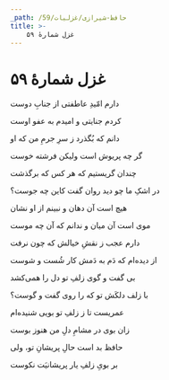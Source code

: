 ```yaml
---
_path: /حافظ-شیرازی/غزلیات/59
title: >-
    غزل شمارهٔ ۵۹
---
```

# غزل شمارهٔ ۵۹

<div class="b" id="bn1"><div class="m1"><p>دارم امّیدِ عاطفتی از جنابِ دوست</p></div>
<div class="m2"><p>کردم جنایتی و امیدم به عفو اوست</p></div></div>
<div class="b" id="bn2"><div class="m1"><p>دانم که بُگذرد ز سرِ جرمِ من که او</p></div>
<div class="m2"><p>گر چه پریوش است ولیکن فرشته خوست</p></div></div>
<div class="b" id="bn3"><div class="m1"><p>چندان گریستیم که هر کس که برگذشت</p></div>
<div class="m2"><p>در اشکِ ما چو دید روان گفت کاین چه جوست؟</p></div></div>
<div class="b" id="bn4"><div class="m1"><p>هیچ است آن دهان و نبینم از او نشان</p></div>
<div class="m2"><p>موی است آن میان و ندانم که آن چه موست</p></div></div>
<div class="b" id="bn5"><div class="m1"><p>دارم عجب ز نقشِ خیالش که چون نرفت</p></div>
<div class="m2"><p>از دیده‌ام که دَم به دَمش کار شُست و شوست</p></div></div>
<div class="b" id="bn6"><div class="m1"><p>بی گفت و گوی زلفِ تو دل را همی‌کشد</p></div>
<div class="m2"><p>با زلف دلکَش تو که را روی گفت و گوست؟</p></div></div>
<div class="b" id="bn7"><div class="m1"><p>عمریست تا ز زلفِ تو بویی شنیده‌ام</p></div>
<div class="m2"><p>زان بوی در مشامِ دلِ من هنوز بوست</p></div></div>
<div class="b" id="bn8"><div class="m1"><p>حافظ بد است حالِ پریشانِ تو، ولی</p></div>
<div class="m2"><p>بر بویِ زلفِ یار پریشانیَت نکوست</p></div></div>
